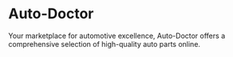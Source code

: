# Auto-Doctor
Your marketplace for automotive excellence, Auto-Doctor offers a comprehensive selection of high-quality auto parts online.
